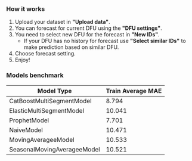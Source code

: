


### How it works
1. Upload your dataset in **"Upload data"**.
2. You can forecast for current DFU using the **"DFU settings"**.
3. You need to select new DFU for the forecast in **"New IDs"**.
   - If your DFU has no history for forecast  use **"Select similar IDs"** to make prediction based on similar DFU.
5. Сhoose forecast setting.
6. Enjoy!

### Models benchmark 
| **Model Type**  | **Train Average MAE** |
| ------------- | ------------- |
| CatBoostMultiSegmentModel  | 8.794  |
| ElasticMultiSegmentModel   | 10.041   |
| ProphetModel   | 7.701   |
| NaiveModel   | 10.471   |
| MovingAverageeModel   | 10.533   |
| SeasonalMovingAverageeModel   | 10.521   |



